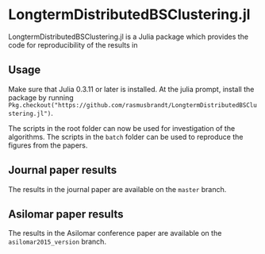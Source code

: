 # LongtermDistributedBSClustering.jl

LongtermDistributedBSClustering.jl is a Julia package which provides the code
for reproducibility of the results in

## Usage
Make sure that Julia 0.3.11 or later is installed. At the julia prompt, install
the package by running `Pkg.checkout("https://github.com/rasmusbrandt/LongtermDistributedBSClustering.jl")`.

The scripts in the root folder can now be used for investigation of the algorithms.
The scripts in the `batch` folder can be used to reproduce the figures from the papers.

## Journal paper results
The results in the journal paper are available on the `master` branch.

## Asilomar paper results
The results in the Asilomar conference paper are available on the `asilomar2015_version` branch.
